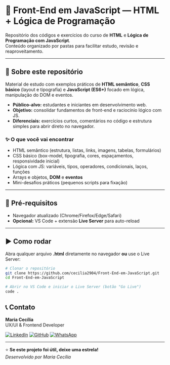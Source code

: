 # 🌟 Front-End em JavaScript — HTML + Lógica de Programação

Repositório dos códigos e exercícios do curso de **HTML** e **Lógica de Programação com JavaScript**.  
Conteúdo organizado por pastas para facilitar estudo, revisão e reaproveitamento.

---

## 🚀 Sobre este repositório
Material de estudo com exemplos práticos de **HTML semântico**, **CSS básico** (layout e tipografia) e **JavaScript (ES6+)** focado em lógica, manipulação do DOM e eventos.

- **Público-alvo:** estudantes e iniciantes em desenvolvimento web.
- **Objetivo:** consolidar fundamentos de front-end e raciocínio lógico com JS.
- **Diferenciais:** exercícios curtos, comentários no código e estrutura simples para abrir direto no navegador.

### ✨ O que você vai encontrar
- HTML semântico (estrutura, listas, links, imagens, tabelas, formulários)
- CSS básico (box-model, tipografia, cores, espaçamentos, responsividade inicial)
- Lógica com JS: variáveis, tipos, operadores, condicionais, laços, funções
- Arrays e objetos, **DOM** e **eventos**
- Mini-desafios práticos (pequenos scripts para fixação)

---

## 🧰 Pré-requisitos
- Navegador atualizado (Chrome/Firefox/Edge/Safari)
- **Opcional:** VS Code + extensão **Live Server** para auto-reload

---

## ▶️ Como rodar
Abra qualquer arquivo **.html** diretamente no navegador **ou** use o Live Server:

```bash
# Clonar o repositório
git clone https://github.com/cecilia2904/Front-End-em-JavaScript.git
cd Front-End-em-JavaScript

# Abrir no VS Code e iniciar o Live Server (botão "Go Live")
code .
```

## 📞 Contato
**Maria Cecília**  
UX/UI & Frontend Developer

[![LinkedIn](https://img.shields.io/badge/LinkedIn-0077B5?style=for-the-badge&logo=linkedin&logoColor=white)](https://www.linkedin.com/in/maria-cecilia-freitas-fonteles)
[![GitHub](https://img.shields.io/badge/GitHub-100000?style=for-the-badge&logo=github&logoColor=white)](https://github.com/cecilia2904)
[![WhatsApp](https://img.shields.io/badge/WhatsApp-25D366?style=for-the-badge&logo=whatsapp&logoColor=white)](https://wa.me/85996959732)

---

⭐ **Se este projeto foi útil, deixe uma estrela!**  
_Desenvolvido por Maria Cecília_
